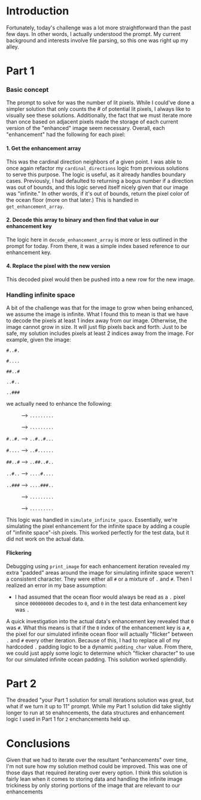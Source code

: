 # Introduction
Fortunately, today's challenge was a lot more straightforward than the past few days. In other words, I actually understood the prompt. My current background and interests involve file parsing, so this one was right up my alley.

# Part 1
### Basic concept
The prompt to solve for was the number of lit pixels. While I could've done a simpler solution that only counts the # of potential lit pixels, I always like to visually see these solutions. Additionally, the fact that we must iterate more than once based on adjacent pixels made the storage of each current version of the "enhanced" image seem necessary. Overall, each "enhancement" had the following for each pixel:
#### 1. Get the enhancement array
This was the cardinal direction neighbors of a given point. I was able to once again refactor my `cardinal_directions` logic from previous solutions to serve this purpose. The logic is useful, as it already handles boundary cases. Previously, I had defaulted to returning a bogus number if a direction was out of bounds, and this logic served itself nicely given that our image was "infinite." In other words, if it's out of bounds, return the pixel color of the ocean floor (more on that later.) This is handled in `get_enhancement_array`.
#### 2. Decode this array to binary and then find that value in our enhancement key
The logic here in `decode_enhancement_array` is more or less outlined in the prompt for today. From there, it was a simple index based reference to our enhancement key.
#### 4. Replace the pixel with the new version
This decoded pixel would then be pushed into a new row for the new image.

### Handling infinite space
A bit of the challenge was that for the image to grow when being enhanced, we assume the image is infinite. What I found this to mean is that we have to decode the pixels at least 1 index away from our image. Otherwise, the image cannot grow in size. It will just flip pixels back and forth. Just to be safe, my solution includes pixels at least 2 indices away from the image. For example, given the image:

`#..#.`

`#....`

`##..#`

`..#..`

`..###`

we actually need to enhance the following:

`     ` --> `.........`

`     ` --> `.........`

`#..#.` --> `..#..#...`

`#....` --> `..#......`

`##..#` --> `..##..#..`

`..#..` --> `....#....`

`..###` --> `....###..`

`     ` --> `.........`

`     ` --> `.........`

This logic was handled in `simulate_infinite_space`. Essentially, we're simulating the pixel enhancement for the infinite space by adding a couple of "infinite space"-ish pixels. This worked perfectly for the test data, but it did not work on the actual data.

#### Flickering
Debugging using `print_image` for each enhancement iteration revealed my extra "padded" areas around the image for simulating infinite space weren't a consistent character. They were either all `#` or a mixture of `.` and `#`. Then I realized an error in my base assumption:
- I had assumed that the ocean floor would always be read as a `.` pixel since `000000000` decodes to `0`, and `0` in the test data enhancement key was `.` 

A quick investigation into the actual data's enhancement key revealed that `0` was `#`. What this means is that if the `0` index of the enhancement key is a `#`, the pixel for our simulated infinite ocean floor will actually "flicker" between `.` and `#` every other iteration. Because of this, I had to replace all of my hardcoded `.` padding logic to be a dynamic `padding_char` value. From there, we could just apply some logic to determine which "flicker character" to use for our simulated infinite ocean padding. This solution worked splendidly.

# Part 2
The dreaded "your Part 1 solution for small iterations solution was great, but what if we turn it up to 11" prompt. While my Part 1 solution did take slightly longer to run at `50` enahncements, the data structures and enhancement logic I used in Part 1 for `2` enchancements held up. 

# Conclusions
Given that we had to iterate over the resultant "enhancements" over time, I'm not sure how my solution method could be improved. This was one of those days that required iterating over every option. I think this solution is fairly lean when it comes to storing data and handling the infinite image trickiness by only storing portions of the image that are relevant to our enhancements
